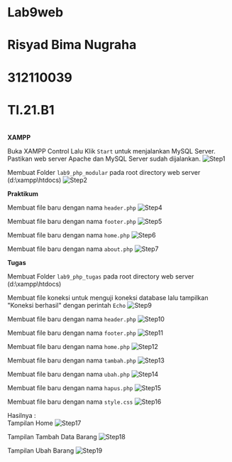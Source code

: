 # Lab9web
# Risyad Bima Nugraha
# 312110039
# TI.21.B1
<br>
<b>XAMPP</b>

Buka XAMPP Control Lalu Klik `Start` untuk menjalankan MySQL Server. Pastikan web server Apache dan MySQL Server sudah dijalankan.
![Step1](ss/s1.png)<br>

Membuat Folder `lab9_php_modular` pada root directory web server (d:\xampp\htdocs)
![Step2](ss/s4.png)<br>

<b>Praktikum</b>

Membuat file baru dengan nama `header.php`
![Step4](ss/s2.png)<br>

Membuat file baru dengan nama `footer.php`
![Step5](ss/s3.png)<br>

Membuat file baru dengan nama `home.php`
![Step6](ss/s7.png)<br>

Membuat file baru dengan nama `about.php`
![Step7](ss/s8.png)<br>

<b>Tugas</b>

Membuat Folder `lab9_php_tugas` pada root directory web server (d:\xampp\htdocs)

Membuat file koneksi untuk menguji koneksi database lalu tampilkan "Koneksi berhasil" dengan perintah `Echo`
![Step9](ss/s9.png)<br>

Membuat file baru dengan nama `header.php`
![Step10](ss/s10.png)<br>

Membuat file baru dengan nama `footer.php`
![Step11](ss/s6.png)<br>

Membuat file baru dengan nama `home.php`
![Step12](ss/ss.png)<br>

Membuat file baru dengan nama `tambah.php`
![Step13](ss/sss.png)<br>

Membuat file baru dengan nama `ubah.php`
![Step14](ss/ssss.png)<br>

Membuat file baru dengan nama `hapus.php`
![Step15](ss/s11.png)<br>

Membuat file baru dengan nama `style.css`
![Step16](ss/s12.png)<br>

Hasilnya :<br>
Tampilan Home
![Step17](ss/s13.png)<br>

Tampilan Tambah Data Barang
![Step18](ss/s15.png)<br>

Tampilan Ubah Barang
![Step19](ss/s14.png)<br>